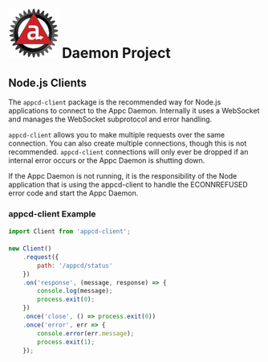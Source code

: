 # ![Appc Daemon logo](../../images/appc-daemon.png) Daemon Project

## Node.js Clients

The `appcd-client` package is the recommended way for Node.js applications to connect to the Appc
Daemon. Internally it uses a WebSocket and manages the WebSocket subprotocol and error handling.

`appcd-client` allows you to make multiple requests over the same connection. You can also create
multiple connections, though this is not recommended. `appcd-client` connections will only ever be
dropped if an internal error occurs or the Appc Daemon is shutting down.

If the Appc Daemon is not running, it is the responsibility of the Node application that is using
the appcd-client to handle the ECONNREFUSED error code and start the Appc Daemon.

### appcd-client Example

```javascript
import Client from 'appcd-client';

new Client()
	.request({
		path: '/appcd/status'
	})
	.on('response', (message, response) => {
		console.log(message);
		process.exit(0);
	})
	.once('close', () => process.exit(0))
	.once('error', err => {
		console.error(err.message);
		process.exit(1);
	});
```
